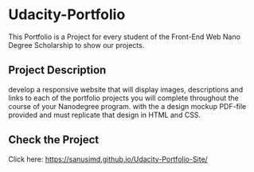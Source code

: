 # Udacity-Portfolio
This Portfolio is a Project for every student of the Front-End Web Nano Degree Scholarship to show our projects.

## Project Description
 develop a responsive website that will display images, descriptions and links to each of the portfolio projects you will complete throughout the course of your Nanodegree program.  with the a design mockup PDF-file provided and must replicate that design in HTML and CSS. 
  

## Check the Project
  
  Click here: https://sanusimd.github.io/Udacity-Portfolio-Site/
